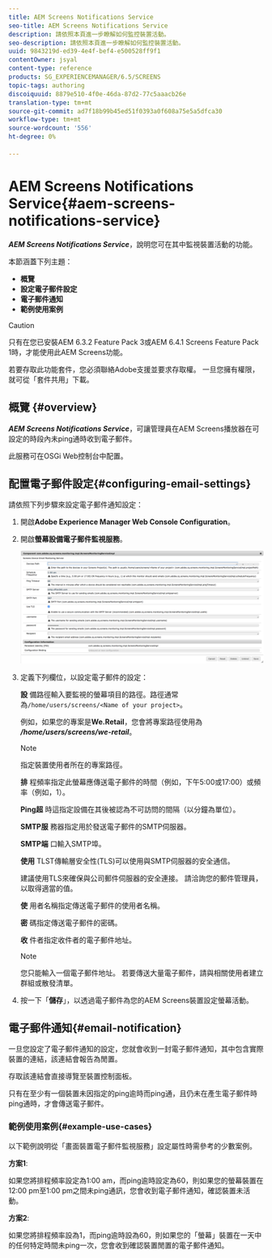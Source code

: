```yaml
---
title: AEM Screens Notifications Service
seo-title: AEM Screens Notifications Service
description: 請依照本頁進一步瞭解如何監控裝置活動。
seo-description: 請依照本頁進一步瞭解如何監控裝置活動。
uuid: 9843219d-ed39-4e4f-bef4-e500528ff9f1
contentOwner: jsyal
content-type: reference
products: SG_EXPERIENCEMANAGER/6.5/SCREENS
topic-tags: authoring
discoiquuid: 8879e510-4f0e-46da-87d2-77c5aaacb26e
translation-type: tm+mt
source-git-commit: ad7f18b99b45ed51f0393a0f608a75e5a5dfca30
workflow-type: tm+mt
source-wordcount: '556'
ht-degree: 0%

---
```



# AEM Screens Notifications Service{#aem-screens-notifications-service}

<!--removed from metadata: admitteddomains: @adobe.com;@caesars.com-->

***AEM Screens Notifications Service***，說明您可在其中監視裝置活動的功能。

本節涵蓋下列主題：

* **概覽**
* **設定電子郵件設定**
* **電子郵件通知**
* **範例使用案例**

>[!CAUTION]
>
>只有在您已安裝AEM 6.3.2 Feature Pack 3或AEM 6.4.1 Screens Feature Pack 1時，才能使用此AEM Screens功能。
>
>若要存取此功能套件，您必須聯絡Adobe支援並要求存取權。 一旦您擁有權限，就可從「套件共用」下載。

## 概覽 {#overview}

***AEM Screens Notifications Service***，可讓管理員在AEM Screens播放器在可設定的時段內未ping通時收到電子郵件。

此服務可在OSGi Web控制台中配置。

## 配置電子郵件設定{#configuring-email-settings}

請依照下列步驟來設定電子郵件通知設定：

1. 開啟&#x200B;**Adobe Experience Manager Web Console Configuration**。
1. 開啟&#x200B;**螢幕設備電子郵件監視服務**。

   ![screen_shot_2018-04-26at44602pm](assets/screen_shot_2018-04-26at44602pm.png)

1. 定義下列欄位，以設定電子郵件的設定：

   **設** 備路徑輸入要監視的螢幕項目的路徑。路徑通常為`/home/users/screens/<Name of your project>`。

   例如，如果您的專案是&#x200B;**We.Retail**，您會將專案路徑使用為&#x200B;***/home/users/screens/we-retail***。

   >[!NOTE]
   >
   >指定裝置使用者所在的專案路徑。

   **排** 程頻率指定此螢幕應傳送電子郵件的時間（例如，下午5:00或17:00）或頻率（例如，1）。

   **Ping超** 時這指定設備在其後被認為不可訪問的間隔（以分鐘為單位）。

   **SMTP服** 務器指定用於發送電子郵件的SMTP伺服器。

   **SMTP端** 口輸入SMTP埠。

   **使用** TLST傳輸層安全性(TLS)可以使用與SMTP伺服器的安全通信。

   建議使用TLS來確保與公司郵件伺服器的安全連接。 請洽詢您的郵件管理員，以取得適當的值。

   **使** 用者名稱指定傳送電子郵件的使用者名稱。

   **密** 碼指定傳送電子郵件的密碼。

   **收** 件者指定收件者的電子郵件地址。

   >[!NOTE]
   >
   >您只能輸入一個電子郵件地址。 若要傳送大量電子郵件，請與相關使用者建立群組或散發清單。

1. 按一下「**儲存**」，以透過電子郵件為您的AEM Screens裝置設定螢幕活動。

## 電子郵件通知{#email-notification}

一旦您設定了電子郵件通知的設定，您就會收到一封電子郵件通知，其中包含實際裝置的連結，該連結會報告為閒置。

存取該連結會直接導覽至裝置控制面板。

只有在至少有一個裝置未因指定的ping逾時而ping通，且仍未在產生電子郵件時ping通時，才會傳送電子郵件。

### 範例使用案例{#example-use-cases}

以下範例說明從「畫面裝置電子郵件監視服務」設定屬性時需參考的少數案例。

**方案1**:

如果您將排程頻率設定為1:00 am，而ping逾時設定為60，則如果您的螢幕裝置在12:00 pm至1:00 pm之間未ping通訊，您會收到電子郵件通知，確認裝置未活動。

**方案2**:

如果您將排程頻率設為1，而ping逾時設為60，則如果您的「螢幕」裝置在一天中的任何特定時間未ping一次，您會收到確認裝置閒置的電子郵件通知。
